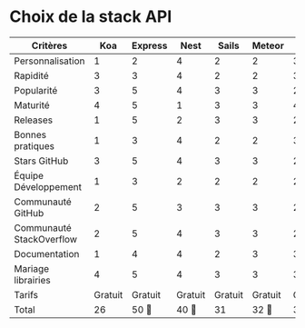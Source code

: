 # Choix de la stack API

| Critères                    | Koa | Express | Nest | Sails | Meteor | Hapi |
|-----------------------------|-----|---------|------|-------|--------|------|
| Personnalisation            | 1   | 2       | 4    | 2     | 2      | 3    |
| Rapidité                    | 3   | 3       | 4    | 2     | 2      | 3    |
| Popularité                  | 3   | 5       | 4    | 3     | 3      | 2    |
| Maturité                    | 4   | 5       | 1    | 3     | 3      | 4    |
| Releases                    | 1   | 5       | 2    | 3     | 3      | 2    |
| Bonnes pratiques            | 1   | 3       | 4    | 2     | 2      | 3    |
| Stars GitHub                | 3   | 5       | 4    | 3     | 3      | 2    |
| Équipe Développement        | 1   | 3       | 2    | 2     | 2      | 2    |
| Communauté GitHub           | 2   | 5       | 3    | 3     | 3      | 2    |
| Communauté StackOverflow    | 2   | 5       | 4    | 3     | 3      | 2    |
| Documentation               | 1   | 4       | 4    | 2     | 3      | 3    |
| Mariage librairies          | 4   | 5       | 4    | 3     | 3      | 3    |
| Tarifs                      | Gratuit | Gratuit | Gratuit | Gratuit | Gratuit | Gratuit |
| Total                       | 26  | 50 🥇   | 40 🥈| 31    | 32 🥉  | 31   |